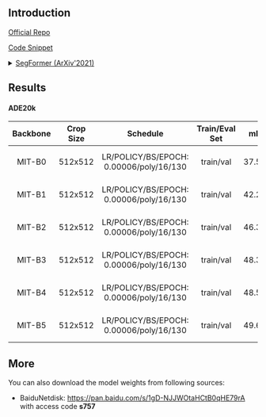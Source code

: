 ## Introduction

<a href="https://github.com/NVlabs/SegFormer">Official Repo</a>

<a href="https://github.com/SegmentationBLWX/sssegmentation/blob/main/ssseg/modules/models/segmentors/segformer/segformer.py">Code Snippet</a>

<details>
<summary align="left"><a href="https://arxiv.org/pdf/2105.15203.pdf">SegFormer (ArXiv'2021)</a></summary>

```latex
@article{xie2021segformer,
    title={SegFormer: Simple and Efficient Design for Semantic Segmentation with Transformers},
    author={Xie, Enze and Wang, Wenhai and Yu, Zhiding and Anandkumar, Anima and Alvarez, Jose M and Luo, Ping},
    journal={arXiv preprint arXiv:2105.15203},
    year={2021}
}
```

</details>


## Results

#### ADE20k
| Backbone    | Crop Size  | Schedule                                | Train/Eval Set  | mIoU   | Download                                                                                                                                                                                                                                                                                                                                                                                          |
| :-:         | :-:        | :-:                                     | :-:             | :-:    | :-:                                                                                                                                                                                                                                                                                                                                                                                               |
| MIT-B0      | 512x512    | LR/POLICY/BS/EPOCH: 0.00006/poly/16/130 | train/val       | 37.57% | [cfg](https://raw.githubusercontent.com/SegmentationBLWX/sssegmentation/main/ssseg/configs/segformer/segformer_mitb0_ade20k.py) &#124; [model](https://github.com/SegmentationBLWX/modelstore/releases/download/ssseg_segformer/segformer_mitb0_ade20k_train.pth) &#124; [log](https://github.com/SegmentationBLWX/modelstore/releases/download/ssseg_segformer/segformer_mitb0_ade20k_train.log) |
| MIT-B1      | 512x512    | LR/POLICY/BS/EPOCH: 0.00006/poly/16/130 | train/val       | 42.25% | [cfg](https://raw.githubusercontent.com/SegmentationBLWX/sssegmentation/main/ssseg/configs/segformer/segformer_mitb1_ade20k.py) &#124; [model](https://github.com/SegmentationBLWX/modelstore/releases/download/ssseg_segformer/segformer_mitb1_ade20k_train.pth) &#124; [log](https://github.com/SegmentationBLWX/modelstore/releases/download/ssseg_segformer/segformer_mitb1_ade20k_train.log) |
| MIT-B2      | 512x512    | LR/POLICY/BS/EPOCH: 0.00006/poly/16/130 | train/val       | 46.35% | [cfg](https://raw.githubusercontent.com/SegmentationBLWX/sssegmentation/main/ssseg/configs/segformer/segformer_mitb2_ade20k.py) &#124; [model](https://github.com/SegmentationBLWX/modelstore/releases/download/ssseg_segformer/segformer_mitb2_ade20k_train.pth) &#124; [log](https://github.com/SegmentationBLWX/modelstore/releases/download/ssseg_segformer/segformer_mitb2_ade20k_train.log) |
| MIT-B3      | 512x512    | LR/POLICY/BS/EPOCH: 0.00006/poly/16/130 | train/val       | 48.31% | [cfg](https://raw.githubusercontent.com/SegmentationBLWX/sssegmentation/main/ssseg/configs/segformer/segformer_mitb3_ade20k.py) &#124; [model](https://github.com/SegmentationBLWX/modelstore/releases/download/ssseg_segformer/segformer_mitb3_ade20k_train.pth) &#124; [log](https://github.com/SegmentationBLWX/modelstore/releases/download/ssseg_segformer/segformer_mitb3_ade20k_train.log) |
| MIT-B4      | 512x512    | LR/POLICY/BS/EPOCH: 0.00006/poly/16/130 | train/val       | 48.59% | [cfg](https://raw.githubusercontent.com/SegmentationBLWX/sssegmentation/main/ssseg/configs/segformer/segformer_mitb4_ade20k.py) &#124; [model](https://github.com/SegmentationBLWX/modelstore/releases/download/ssseg_segformer/segformer_mitb4_ade20k_train.pth) &#124; [log](https://github.com/SegmentationBLWX/modelstore/releases/download/ssseg_segformer/segformer_mitb4_ade20k_train.log) |
| MIT-B5      | 512x512    | LR/POLICY/BS/EPOCH: 0.00006/poly/16/130 | train/val       | 49.61% | [cfg](https://raw.githubusercontent.com/SegmentationBLWX/sssegmentation/main/ssseg/configs/segformer/segformer_mitb5_ade20k.py) &#124; [model](https://github.com/SegmentationBLWX/modelstore/releases/download/ssseg_segformer/segformer_mitb5_ade20k_train.pth) &#124; [log](https://github.com/SegmentationBLWX/modelstore/releases/download/ssseg_segformer/segformer_mitb5_ade20k_train.log) |


## More
You can also download the model weights from following sources:
- BaiduNetdisk: https://pan.baidu.com/s/1gD-NJJWOtaHCtB0qHE79rA with access code **s757**